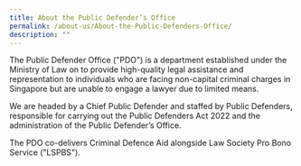 ```yaml
---
title: About the Public Defender’s Office
permalink: /about-us/About-the-Public-Defenders-Office/
description: ""
---
```

The Public Defender Office ("PDO") is a department established under the Ministry of Law on  to provide high-quality legal assistance and representation to individuals who are facing non-capital criminal charges in Singapore but are unable to engage a lawyer due to limited means.

We are headed by a Chief Public Defender and staffed by Public Defenders, responsible for carrying out the Public Defenders Act 2022 and the administration of the Public Defender’s Office.

The PDO co-delivers Criminal Defence Aid alongside Law Society Pro Bono Service ("LSPBS").